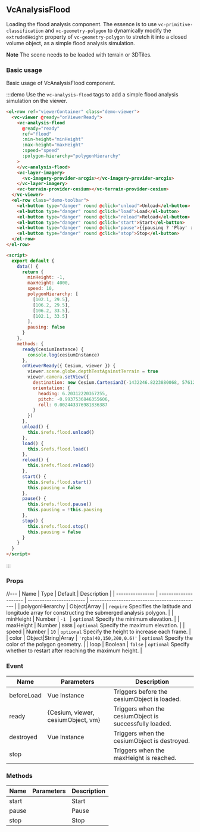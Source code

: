 <!--
 * @Author: zouyaoji@https://github.com/zouyaoji
 * @Date: 2021-12-31 12:16:42
 * @LastEditTime: 2021-12-31 15:10:56
 * @LastEditors: zouyaoji
 * @Description:
 * @FilePath: \vue-cesium@next\website\docs\en-US\analyses\vc-analysis-flood.md
-->

## VcAnalysisFlood

Loading the flood analysis component. The essence is to use `vc-primitive-classification` and `vc-geometry-polygon` to dynamically modify the `extrudedHeight` property of `vc-geometry-polygon` to stretch it into a closed volume object, as a simple flood analysis simulation.

**Note** The scene needs to be loaded with terrain or 3DTiles.

### Basic usage

Basic usage of VcAnalysisFlood component.

:::demo Use the `vc-analysis-flood` tags to add a simple flood analysis simulation on the viewer.

```html
<el-row ref="viewerContainer" class="demo-viewer">
  <vc-viewer @ready="onViewerReady">
    <vc-analysis-flood
      @ready="ready"
      ref="flood"
      :min-height="minHeight"
      :max-height="maxHeight"
      :speed="speed"
      :polygon-hierarchy="polygonHierarchy"
    >
    </vc-analysis-flood>
    <vc-layer-imagery>
      <vc-imagery-provider-arcgis></vc-imagery-provider-arcgis>
    </vc-layer-imagery>
    <vc-terrain-provider-cesium></vc-terrain-provider-cesium>
  </vc-viewer>
  <el-row class="demo-toolbar">
    <el-button type="danger" round @click="unload">Unload</el-button>
    <el-button type="danger" round @click="load">Load</el-button>
    <el-button type="danger" round @click="reload">Reload</el-button>
    <el-button type="danger" round @click="start">Start</el-button>
    <el-button type="danger" round @click="pause">{{pausing ? 'Play' : 'Pause'}}</el-button>
    <el-button type="danger" round @click="stop">Stop</el-button>
  </el-row>
</el-row>

<script>
  export default {
    data() {
      return {
        minHeight: -1,
        maxHeight: 4000,
        speed: 10,
        polygonHierarchy: [
          [102.1, 29.5],
          [106.2, 29.5],
          [106.2, 33.5],
          [102.1, 33.5]
        ],
        pausing: false
      }
    },
    methods: {
      ready(cesiumInstance) {
        console.log(cesiumInstance)
      },
      onViewerReady({ Cesium, viewer }) {
        viewer.scene.globe.depthTestAgainstTerrain = true
        viewer.camera.setView({
          destination: new Cesium.Cartesian3(-1432246.8223880068, 5761224.588247942, 3297281.1889481535),
          orientation: {
            heading: 6.20312220367255,
            pitch: -0.9937536846355606,
            roll: 0.002443376981836387
          }
        })
      },
      unload() {
        this.$refs.flood.unload()
      },
      load() {
        this.$refs.flood.load()
      },
      reload() {
        this.$refs.flood.reload()
      },
      start() {
        this.$refs.flood.start()
        this.pausing = false
      },
      pause() {
        this.$refs.flood.pause()
        this.pausing = !this.pausing
      },
      stop() {
        this.$refs.flood.stop()
        this.pausing = false
      }
    }
  }
</script>
```

:::

### Props

//---
| Name | Type | Default | Description |
| ---------------- | --------------------- | ------------------------ | ---------------------------------------------- |
| polygonHierarchy | Object\|Array | | `require` Specifies the latitude and longitude array for constructing the submerged analysis polygon. |
| minHeight | Number | `-1 ` | `optional` Specify the minimum elevation. |
| maxHeight | Number | `8888` | `optional` Specify the maximum elevation. |
| speed | Number | `10` | `optional` Specify the height to increase each frame. |
| color | Object\|String\|Array | `'rgba(40,150,200,0.6)'` | `optional` Specify the color of the polygon geometry. |
| loop | Boolean | `false` | `optional` Specify whether to restart after reaching the maximum height. |

### Event

| Name       | Parameters                         | Description                                            |
| ---------- | ---------------------------------- | ------------------------------------------------------ |
| beforeLoad | Vue Instance                       | Triggers before the cesiumObject is loaded.            |
| ready      | {Cesium, viewer, cesiumObject, vm} | Triggers when the cesiumObject is successfully loaded. |
| destroyed  | Vue Instance                       | Triggers when the cesiumObject is destroyed.           |
| stop       |                                    | Triggers when the maxHeight is reached.                |

### Methods

| Name  | Parameters | Description |
| ----- | ---------- | ----------- |
| start |            | Start       |
| pause |            | Pause       |
| stop  |            | Stop        |

